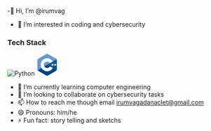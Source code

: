 -👋 Hi, I’m @irumvag
- 👀 I’m interested in coding and cybersecurity
  
### Tech Stack
![Python](https://img.shields.io/badge/Python-3776AB?style=for-the-badge&logo=python&logoColor=white)
<img src="https://raw.githubusercontent.com/devicons/devicon/master/icons/cplusplus/cplusplus-original.svg" alt="C++" width="50" height="50" />

- 🌱 I’m currently learning computer engineering
- 💞️ I’m looking to collaborate on cybersecurity tasks
- 📫 How to reach me though email irumvagadanaclet@gmail.com
- 😄 Pronouns: him/he
- ⚡ Fun fact: story telling and sketchs
  
<!---
irumvag/irumvag is a ✨ special ✨ repository because its `README.md` (this file) appears on your GitHub profile.
You can click the Preview link to take a look at your changes.
--->
